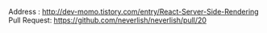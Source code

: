 Address : http://dev-momo.tistory.com/entry/React-Server-Side-Rendering
Pull Request: https://github.com/neverlish/neverlish/pull/20
